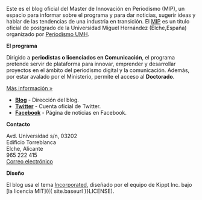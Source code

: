 Este es el blog oficial del Master de Innovación en Periodismo (MIP), un espacio para informar sobre el programa y para dar noticias, sugerir ideas y hablar de las tendencias de una industria en transición. El [MIP](http://mip.umh.es) es un título oficial de postgrado de la Universidad Miguel Hernández (Elche,España) organizado por [Periodismo UMH](http://periodismo.umh/).

**El programa**
	
Dirigido a **periodistas o licenciados en Comunicación**, el programa pretende servir de plataforma para innovar, emprender y desarrollar proyectos en el ámbito del periodismo digital y la comunicación. Además, por estar avalado por el Ministerio, permite el acceso al **Doctorado**.

[Más información »](http://bit.ly/XkRLxD)

* **[Blog](http://mipumh.es/blog)** - Dirección del blog.
* **[Twitter](http://twitter.com/mipumh)** - Cuenta oficial de Twitter.
* **[Facebook](http://www.facebook.com/mipumh)** - Página de noticias en Facebook.

**Contacto**

Avd. Universidad s/n, 03202  
Edificio Torreblanca  
Elche, Alicante  
965 222 415  
[Correo electrónico](mailto:mip@umh.es)

**Diseño**

El blog usa el tema [Incorporated](http://incorporated.sendtoinc.com/), diseñado por el equipo de Kippt Inc. bajo [la licencia MIT]({{ site.baseurl }}LICENSE).

